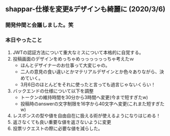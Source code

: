 ## shappar-仕様を変更&デザインも綺麗に (2020/3/6)

### 開発仲間と会議しました。笑

### 本日やったこと
1. JWTの認証方法について重大なミスについて本格的に自覚する。
2. 投稿画面のデザインをめっちゃめっっっっっっちゃ考えたｗ
    - ほんとデザイナーのお仕事って大変じゃの。
    - 二人の意見の食い違いとかマテリアルデザインとか色々ありながら、決めていく。
    - 3月6日のほとんどをそれに使ったと言っても過言じゃないくらい！
3. バックエンドの仕様について以下を調整
    - トークンの維持時間を30分から3時間へ変更(今まで短すぎたw)
    - 投稿時のanswerの文字制限を16字から40文字へ変更(これまた短すぎたw)
4. レスポンスの型や値を自由自在に扱える術が使えるようになりはじめる！
5. 返さなくても良い重要な値を返さないように変更
6. 投票リクエストの際に必要な値を減らした。